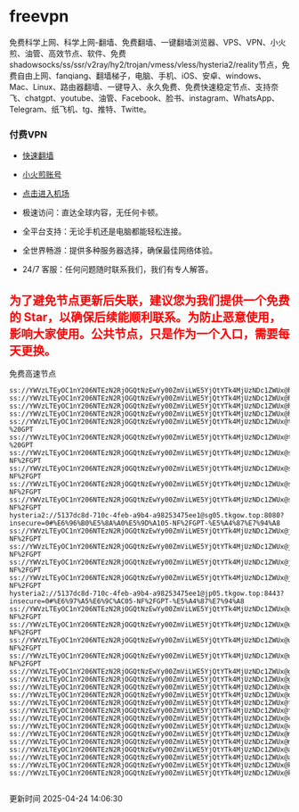 # freevpn

免费科学上网、科学上网-翻墙、免费翻墙、一键翻墙浏览器、VPS、VPN、小火煎、油管、高效节点、软件、免费shadowsocks/ss/ssr/v2ray/hy2/trojan/vmess/vless/hysteria2/reality节点，免费自由上网、fanqiang、翻墙梯子，电脑、手机、iOS、安卓、windows、Mac、Linux、路由器翻墙、一键导入、永久免费、免费快速稳定节点、支持奈飞、chatgpt、youtube、油管、Facebook、脸书、instagram、WhatsApp、Telegram、纸飞机、tg、推特、Twitte。

### 付费VPN
* [快速翻墙](https://uhuio.top/) 

* [小火煎账号](https://free-clash.top/) 

* [点击进入机场](https://uhuio.top/) 

* 极速访问：直达全球内容，无任何卡顿。

* 全平台支持：无论手机还是电脑都能轻松连接。

* 全世界畅游：提供多种服务器选择，确保最佳网络体验。

* 24/7 客服：任何问题随时联系我们，我们有专人解答。

## <font color="red">为了避免节点更新后失联，建议您为我们提供一个免费的 Star，以确保后续能顺利联系。为防止恶意使用，影响大家使用。公共节点，只是作为一个入口，需要每天更换。</font>

免费高速节点

```ss://YWVzLTEyOC1nY206NTEzN2RjOGQtNzEwYy00ZmViLWE5YjQtYTk4MjUzNDc1ZWUx@hk01.jgrtoioceaw.help:50384#%E9%A6%99%E6%B8%AF01
ss://YWVzLTEyOC1nY206NTEzN2RjOGQtNzEwYy00ZmViLWE5YjQtYTk4MjUzNDc1ZWUx@hk02.jigreliewolf.click:17889#%E9%A6%99%E6%B8%AF02
ss://YWVzLTEyOC1nY206NTEzN2RjOGQtNzEwYy00ZmViLWE5YjQtYTk4MjUzNDc1ZWUx@hk03.jigreliewolf.click:10838#%E9%A6%99%E6%B8%AF03
ss://YWVzLTEyOC1nY206NTEzN2RjOGQtNzEwYy00ZmViLWE5YjQtYTk4MjUzNDc1ZWUx@hk04.jgrtoioceaw.help:29956#%E9%A6%99%E6%B8%AF04
ss://YWVzLTEyOC1nY206NTEzN2RjOGQtNzEwYy00ZmViLWE5YjQtYTk4MjUzNDc1ZWUx@hk05.ijgelrkasd.click:41284#%E9%A6%99%E6%B8%AF05
ss://YWVzLTEyOC1nY206NTEzN2RjOGQtNzEwYy00ZmViLWE5YjQtYTk4MjUzNDc1ZWUx@tw01.jigreliewolf.click:30995#%E5%8F%B0%E6%B9%BE01%20-%20GPT
ss://YWVzLTEyOC1nY206NTEzN2RjOGQtNzEwYy00ZmViLWE5YjQtYTk4MjUzNDc1ZWUx@tw02.ijgelrkasd.click:22610#%E5%8F%B0%E6%B9%BE02%20-%20GPT
ss://YWVzLTEyOC1nY206NTEzN2RjOGQtNzEwYy00ZmViLWE5YjQtYTk4MjUzNDc1ZWUx@sg01.jgrtoioceaw.help:55559#%E6%96%B0%E5%8A%A0%E5%9D%A101%20-NF%2FGPT
ss://YWVzLTEyOC1nY206NTEzN2RjOGQtNzEwYy00ZmViLWE5YjQtYTk4MjUzNDc1ZWUx@sg02.jigreliewolf.click:40574#%E6%96%B0%E5%8A%A0%E5%9D%A102%20-NF%2FGPT
ss://YWVzLTEyOC1nY206NTEzN2RjOGQtNzEwYy00ZmViLWE5YjQtYTk4MjUzNDc1ZWUx@sg03.ijgelrkasd.click:23716#%E6%96%B0%E5%8A%A0%E5%9D%A103%20-NF%2FGPT
ss://YWVzLTEyOC1nY206NTEzN2RjOGQtNzEwYy00ZmViLWE5YjQtYTk4MjUzNDc1ZWUx@sg04.jgrtoioceaw.help:17971#%E6%96%B0%E5%8A%A0%E5%9D%A104%20-NF%2FGPT
hysteria2://5137dc8d-710c-4feb-a9b4-a98253475ee1@sg05.tkgow.top:8080?insecure=0#%E6%96%B0%E5%8A%A0%E5%9D%A105-NF%2FGPT-%E5%A4%87%E7%94%A8
ss://YWVzLTEyOC1nY206NTEzN2RjOGQtNzEwYy00ZmViLWE5YjQtYTk4MjUzNDc1ZWUx@jp01.jgrtoioceaw.help:58645#%E6%97%A5%E6%9C%AC01%20-NF%2FGPT
ss://YWVzLTEyOC1nY206NTEzN2RjOGQtNzEwYy00ZmViLWE5YjQtYTk4MjUzNDc1ZWUx@jp02.jgrtoioceaw.help:47462#%E6%97%A5%E6%9C%AC02%20-NF%2FGPT
ss://YWVzLTEyOC1nY206NTEzN2RjOGQtNzEwYy00ZmViLWE5YjQtYTk4MjUzNDc1ZWUx@jp03.jigreliewolf.click:33414#%E6%97%A5%E6%9C%AC03%20-NF%2FGPT
ss://YWVzLTEyOC1nY206NTEzN2RjOGQtNzEwYy00ZmViLWE5YjQtYTk4MjUzNDc1ZWUx@jp04.ijgelrkasd.click:58223#%E6%97%A5%E6%9C%AC04%20-NF%2FGPT
hysteria2://5137dc8d-710c-4feb-a9b4-a98253475ee1@jp05.tkgow.top:8443?insecure=0#%E6%97%A5%E6%9C%AC05-NF%2FGPT-%E5%A4%87%E7%94%A8
ss://YWVzLTEyOC1nY206NTEzN2RjOGQtNzEwYy00ZmViLWE5YjQtYTk4MjUzNDc1ZWUx@us01.jgrtoioceaw.help:48129#%E7%BE%8E%E5%9B%BD01%20-NF%2FGPT
ss://YWVzLTEyOC1nY206NTEzN2RjOGQtNzEwYy00ZmViLWE5YjQtYTk4MjUzNDc1ZWUx@us02.jgrtoioceaw.help:44907#%E7%BE%8E%E5%9B%BD02%20-NF%2FGPT
ss://YWVzLTEyOC1nY206NTEzN2RjOGQtNzEwYy00ZmViLWE5YjQtYTk4MjUzNDc1ZWUx@us03.jigreliewolf.click:43330#%E7%BE%8E%E5%9B%BD03%20-NF%2FGPT
ss://YWVzLTEyOC1nY206NTEzN2RjOGQtNzEwYy00ZmViLWE5YjQtYTk4MjUzNDc1ZWUx@us04.ijgelrkasd.click:44130#%E7%BE%8E%E5%9B%BD04%20-NF%2FGPT
ss://YWVzLTEyOC1nY206NTEzN2RjOGQtNzEwYy00ZmViLWE5YjQtYTk4MjUzNDc1ZWUx@gb01.jgrtoioceaw.help:27765#%E8%8B%B1%E5%9B%BD01
ss://YWVzLTEyOC1nY206NTEzN2RjOGQtNzEwYy00ZmViLWE5YjQtYTk4MjUzNDc1ZWUx@gb02.jigreliewolf.click:52762#%E8%8B%B1%E5%9B%BD02
ss://YWVzLTEyOC1nY206NTEzN2RjOGQtNzEwYy00ZmViLWE5YjQtYTk4MjUzNDc1ZWUx@de01.jgrtoioceaw.help:20635#%E5%BE%B7%E5%9B%BD01
ss://YWVzLTEyOC1nY206NTEzN2RjOGQtNzEwYy00ZmViLWE5YjQtYTk4MjUzNDc1ZWUx@de02.jigreliewolf.click:52770#%E5%BE%B7%E5%9B%BD02
ss://YWVzLTEyOC1nY206NTEzN2RjOGQtNzEwYy00ZmViLWE5YjQtYTk4MjUzNDc1ZWUx@fr01.ijgelrkasd.click:32568#%E6%B3%95%E5%9B%BD01
ss://YWVzLTEyOC1nY206NTEzN2RjOGQtNzEwYy00ZmViLWE5YjQtYTk4MjUzNDc1ZWUx@fr02.jigreliewolf.click:45265#%E6%B3%95%E5%9B%BD02
ss://YWVzLTEyOC1nY206NTEzN2RjOGQtNzEwYy00ZmViLWE5YjQtYTk4MjUzNDc1ZWUx@ca01.jigreliewolf.click:30461#%E5%8A%A0%E6%8B%BF%E5%A4%A701
ss://YWVzLTEyOC1nY206NTEzN2RjOGQtNzEwYy00ZmViLWE5YjQtYTk4MjUzNDc1ZWUx@ca02.ijgelrkasd.click:24053#%E5%8A%A0%E6%8B%BF%E5%A4%A702
ss://YWVzLTEyOC1nY206NTEzN2RjOGQtNzEwYy00ZmViLWE5YjQtYTk4MjUzNDc1ZWUx@my01.jigreliewolf.click:52408#%E9%A9%AC%E6%9D%A5%E8%A5%BF%E4%BA%9A01
ss://YWVzLTEyOC1nY206NTEzN2RjOGQtNzEwYy00ZmViLWE5YjQtYTk4MjUzNDc1ZWUx@my02.ijgelrkasd.click:25519#%E9%A9%AC%E6%9D%A5%E8%A5%BF%E4%BA%9A02
ss://YWVzLTEyOC1nY206NTEzN2RjOGQtNzEwYy00ZmViLWE5YjQtYTk4MjUzNDc1ZWUx@au01.jgrtoioceaw.help:13460#%E6%BE%B3%E5%A4%A7%E5%88%A9%E4%BA%9A01
ss://YWVzLTEyOC1nY206NTEzN2RjOGQtNzEwYy00ZmViLWE5YjQtYTk4MjUzNDc1ZWUx@au02.ijgelrkasd.click:46073#%E6%BE%B3%E5%A4%A7%E5%88%A9%E4%BA%9A02
ss://YWVzLTEyOC1nY206NTEzN2RjOGQtNzEwYy00ZmViLWE5YjQtYTk4MjUzNDc1ZWUx@ko01.jgrtoioceaw.help:46108#%E9%9F%A9%E5%9B%BD01
ss://YWVzLTEyOC1nY206NTEzN2RjOGQtNzEwYy00ZmViLWE5YjQtYTk4MjUzNDc1ZWUx@ko02.jigreliewolf.click:50181#%E9%9F%A9%E5%9B%BD02


```
更新时间 2025-04-24 14:06:30